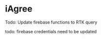 # iAgree

Todo: Update firebase functions to RTK query

todo: firebase credentials need to be updated
